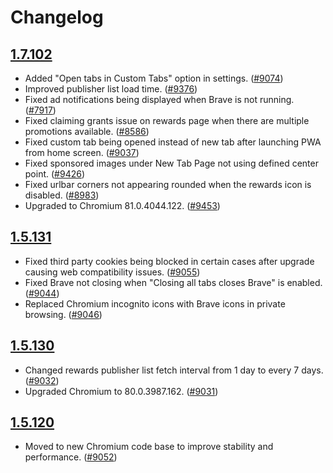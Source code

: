 # Changelog

## [1.7.102](https://github.com/brave/brave-browser/releases/tag/v1.7.102)

- Added "Open tabs in Custom Tabs" option in settings. ([#9074](https://github.com/brave/brave-browser/issues/9074))
- Improved publisher list load time. ([#9376](https://github.com/brave/brave-browser/issues/9376))
- Fixed ad notifications being displayed when Brave is not running. ([#7917](https://github.com/brave/brave-browser/issues/7917))
- Fixed claiming grants issue on rewards page when there are multiple promotions available. ([#8586](https://github.com/brave/brave-browser/issues/8586))
- Fixed custom tab being opened instead of new tab after launching PWA from home screen. ([#9037](https://github.com/brave/brave-browser/issues/9037))
- Fixed sponsored images under New Tab Page not using defined center point. ([#9426](https://github.com/brave/brave-browser/issues/9426))
- Fixed urlbar corners not appearing rounded when the rewards icon is disabled. ([#8983](https://github.com/brave/brave-browser/issues/8983))
- Upgraded to Chromium 81.0.4044.122. ([#9453](https://github.com/brave/brave-browser/issues/9453))

## [1.5.131](https://github.com/brave/brave-browser/releases/tag/v1.5.131)

 - Fixed third party cookies being blocked in certain cases after upgrade causing web compatibility issues. ([#9055](https://github.com/brave/brave-browser/issues/9055))
 - Fixed Brave not closing when "Closing all tabs closes Brave" is enabled. ([#9044](https://github.com/brave/brave-browser/issues/9044))
 - Replaced Chromium incognito icons with Brave icons in private browsing. ([#9046](https://github.com/brave/brave-browser/issues/9046))

## [1.5.130](https://github.com/brave/brave-browser/releases/tag/v1.5.130)

 - Changed rewards publisher list fetch interval from 1 day to every 7 days. ([#9032](https://github.com/brave/brave-browser/issues/9032))
 - Upgraded Chromium to 80.0.3987.162. ([#9031](https://github.com/brave/brave-browser/issues/9031))

## [1.5.120](https://github.com/brave/brave-browser/releases/tag/v1.5.120)

 - Moved to new Chromium code base to improve stability and performance. ([#9052](https://github.com/brave/brave-browser/issues/9052))